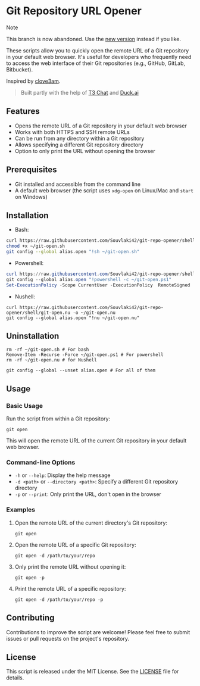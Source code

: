 # Git Repository URL Opener

> [!NOTE]  
> This branch is now abandoned. Use the [new version](https://github.com/Souvlaki42/git-repo-opener/tree/main) instead if you like.

These scripts allow you to quickly open the remote URL of a Git repository in your default web browser. It's useful for developers who frequently need to access the web interface of their Git repositories (e.g., GitHub, GitLab, Bitbucket).

Inspired by [clove3am](https://github.com/clove3am/git-repo-opener).

> Built partly with the help of [T3 Chat](https://t3.chat) and [Duck.ai](https://duck.ai)

## Features

- Opens the remote URL of a Git repository in your default web browser
- Works with both HTTPS and SSH remote URLs
- Can be run from any directory within a Git repository
- Allows specifying a different Git repository directory
- Option to only print the URL without opening the browser

## Prerequisites

- Git installed and accessible from the command line
- A default web browser (the script uses `xdg-open` on Linux/Mac and `start` on Windows)

## Installation

- Bash:

```bash
curl https://raw.githubusercontent.com/Souvlaki42/git-repo-opener/shell/git-open.sh -o ~/git-open.sh
chmod +x ~/git-open.sh
git config --global alias.open "!sh ~/git-open.sh"
```

- Powershell:

```powershell
curl https://raw.githubusercontent.com/Souvlaki42/git-repo-opener/shell/git-open.ps1 -o $HOME/git-open.ps1
git config --global alias.open "!powershell -c ~/git-open.ps1"
Set-ExecutionPolicy -Scope CurrentUser -ExecutionPolicy  RemoteSigned
```

- Nushell:

```nushell
curl https://raw.githubusercontent.com/Souvlaki42/git-repo-opener/shell/git-open.nu -o ~/git-open.nu
git config --global alias.open "!nu ~/git-open.nu"
```

## Uninstallation

```nushell
rm -rf ~/git-open.sh # For bash
Remove-Item -Recurse -Force ~/git-open.ps1 # For powershell
rm -rf ~/git-open.nu # for Nushell

git config --global --unset alias.open # For all of them
```

## Usage

### Basic Usage

Run the script from within a Git repository:

```
git open
```

This will open the remote URL of the current Git repository in your default web browser.

### Command-line Options

- `-h` or `--help`: Display the help message
- `-d <path>` or `--directory <path>`: Specify a different Git repository directory
- `-p` or `--print`: Only print the URL, don't open in the browser

### Examples

1. Open the remote URL of the current directory's Git repository:

   ```
   git open
   ```

2. Open the remote URL of a specific Git repository:

   ```
   git open -d /path/to/your/repo
   ```

3. Only print the remote URL without opening it:

   ```
   git open -p
   ```

4. Print the remote URL of a specific repository:
   ```
   git open -d /path/to/your/repo -p
   ```

## Contributing

Contributions to improve the script are welcome! Please feel free to submit issues or pull requests on the project's repository.

## License

This script is released under the MIT License. See the [LICENSE](LICENSE) file for details.

